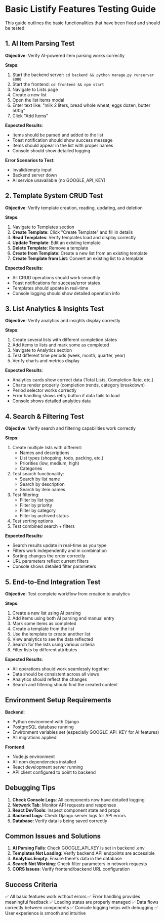 # Basic Listify Features Testing Guide

This guide outlines the basic functionalities that have been fixed and should be tested:

## 1. AI Item Parsing Test
**Objective**: Verify AI-powered item parsing works correctly

**Steps**:
1. Start the backend server: `cd backend && python manage.py runserver 8000`
2. Start the frontend: `cd frontend && npm start`
3. Navigate to Lists page
4. Create a new list
5. Open the list items modal
6. Enter text like: "milk 2 liters, bread whole wheat, eggs dozen, butter 500g"
7. Click "Add Items"

**Expected Results**:
- Items should be parsed and added to the list
- Toast notification should show success message
- Items should appear in the list with proper names
- Console should show detailed logging

**Error Scenarios to Test**:
- Invalid/empty input
- Backend server down
- AI service unavailable (no GOOGLE_API_KEY)

## 2. Template System CRUD Test
**Objective**: Verify template creation, reading, updating, and deletion

**Steps**:
1. Navigate to Templates section
2. **Create Template**: Click "Create Template" and fill in details
3. **Read Templates**: Verify templates load and display correctly
4. **Update Template**: Edit an existing template
5. **Delete Template**: Remove a template
6. **Create from Template**: Create a new list from an existing template
7. **Create Template from List**: Convert an existing list to a template

**Expected Results**:
- All CRUD operations should work smoothly
- Toast notifications for success/error states
- Templates should update in real-time
- Console logging should show detailed operation info

## 3. List Analytics & Insights Test
**Objective**: Verify analytics and insights display correctly

**Steps**:
1. Create several lists with different completion states
2. Add items to lists and mark some as completed
3. Navigate to Analytics section
4. Test different time periods (week, month, quarter, year)
5. Verify charts and metrics display

**Expected Results**:
- Analytics cards show correct data (Total Lists, Completion Rate, etc.)
- Charts render properly (completion trends, category breakdown)
- Period selector works correctly
- Error handling shows retry button if data fails to load
- Console shows detailed analytics data

## 4. Search & Filtering Test
**Objective**: Verify search and filtering capabilities work correctly

**Steps**:
1. Create multiple lists with different:
   - Names and descriptions
   - List types (shopping, todo, packing, etc.)
   - Priorities (low, medium, high)
   - Categories
2. Test search functionality:
   - Search by list name
   - Search by description
   - Search by item names
3. Test filtering:
   - Filter by list type
   - Filter by priority
   - Filter by category
   - Filter by archived status
4. Test sorting options
5. Test combined search + filters

**Expected Results**:
- Search results update in real-time as you type
- Filters work independently and in combination
- Sorting changes the order correctly
- URL parameters reflect current filters
- Console shows detailed filter parameters

## 5. End-to-End Integration Test
**Objective**: Test complete workflow from creation to analytics

**Steps**:
1. Create a new list using AI parsing
2. Add items using both AI parsing and manual entry
3. Mark some items as completed
4. Create a template from the list
5. Use the template to create another list
6. View analytics to see the data reflected
7. Search for the lists using various criteria
8. Filter lists by different attributes

**Expected Results**:
- All operations should work seamlessly together
- Data should be consistent across all views
- Analytics should reflect the changes
- Search and filtering should find the created content

## Environment Setup Requirements

**Backend**:
- Python environment with Django
- PostgreSQL database running
- Environment variables set (especially GOOGLE_API_KEY for AI features)
- All migrations applied

**Frontend**:
- Node.js environment
- All npm dependencies installed
- React development server running
- API client configured to point to backend

## Debugging Tips

1. **Check Console Logs**: All components now have detailed logging
2. **Network Tab**: Monitor API requests and responses
3. **React DevTools**: Inspect component state and props
4. **Backend Logs**: Check Django server logs for API errors
5. **Database**: Verify data is being saved correctly

## Common Issues and Solutions

1. **AI Parsing Fails**: Check GOOGLE_API_KEY is set in backend .env
2. **Templates Not Loading**: Verify backend API endpoints are accessible
3. **Analytics Empty**: Ensure there's data in the database
4. **Search Not Working**: Check filter parameters in network requests
5. **CORS Issues**: Verify frontend/backend URL configuration

## Success Criteria

✅ All basic features work without errors
✅ Error handling provides meaningful feedback
✅ Loading states are properly managed
✅ Data flows correctly between components
✅ Console logging helps with debugging
✅ User experience is smooth and intuitive
